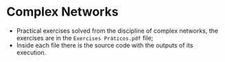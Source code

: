 # Complex Networks

  - Practical exercises solved from the discipline of complex networks, the exercises are in the ```Exercises Práticos.pdf``` file;
  - Inside each file there is the source code with the outputs of its execution.
